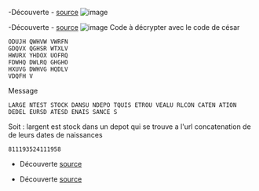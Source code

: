 


-Découverte - [source](http://univcergy.phpnet.org/scenario3/suivre/decode.png)
![image](http://univcergy.phpnet.org/scenario3/suivre/decode.png)

-Découverte - [source](http://univcergy.phpnet.org/scenario3/coffrefort)
![image](http://univcergy.phpnet.org/scenario3/coffrefort/msg.gif)
Code à décrypter avec le code de césar
```
ODUJH QWHVW VWRFN
GDQVX QGHSR WTXLV
HWURX YHDOX UOFRQ
FDWHQ DWLRQ GHGHO
HXUVG DWHVG HQDLV
VDQFH V
```
Message
```
LARGE NTEST STOCK DANSU NDEPO TQUIS ETROU VEALU RLCON CATEN ATION DEDEL EURSD ATESD ENAIS SANCE S
```
Soit : largent est stock dans un depot qui se trouve a l'url concatenation de de leurs dates de naissances
```
811193524111958
```
- Découverte [source](http://univcergy.phpnet.org/scenario3/811193524111958/)

- Découverte [source](http://univcergy.phpnet.org/scenario3/cryptomonnaie/)